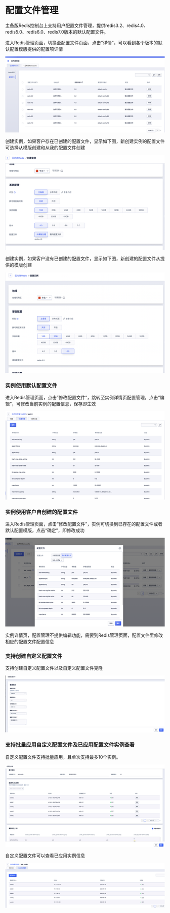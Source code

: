 # 配置文件管理



主备版Redis控制台上支持用户配置文件管理，提供redis3.2、redis4.0、redis5.0、redis6.0、redis7.0版本的默认配置文件。

进入Redis管理页面，切换至配置文件页面，点击“详情”，可以看到各个版本的默认配置模版提供的配置项详情

![image](/images/redis202206001.png)

创建实例，如果客户存在已创建的配置文件，显示如下图，新创建实例的配置文件可选择从模版创建和从我的配置文件创建

![image](/images/redis202206002.png)

创建实例，如果客户没有已创建的配置文件，显示如下图，新创建的配置文件从提供的模版创建

![image](/images/redis202206003.png)


### 实例使用默认配置文件

进入Redis管理页面，点击”修改配置文件“，跳转至实例详情页配置管理，点击“编辑”，可修改当前实例的配置信息，保存即生效

![image](/images/redis202206004.png)


### 实例使用客户自创建的配置文件

进入Redis管理页面，点击“修改配置文件”，实例可切换到已存在的配置文件或者默认配置模版，点击“确定”，即修改成功

![image](/images/redis202206005.png)

实例详情页，配置管理不提供编辑功能，需要到Redis管理页面，配置文件里修改相应的配置文件配置信息

### 支持创建自定义配置文件

支持创建自定义配置文件以及自定义配置文件克隆

![image](/images/redis202206006.png)

### 支持批量应用自定义配置文件及已应用配置文件实例查看

自定义配置文件支持批量应用，且单次支持最多10个实例。

![image](/images/redis202206007.png)

自定义配置文件可以查看已应用实例信息

![image](/images/redis202206008.png)